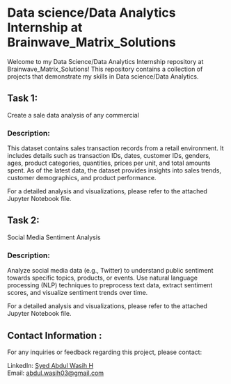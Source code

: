 # Data science/Data Analytics Internship at Brainwave_Matrix_Solutions

Welcome to my Data Science/Data Analytics Internship repository at Brainwave_Matrix_Solutions! This repository contains a collection of projects that demonstrate my skills in Data science/Data Analytics.

## Task 1:
Create a sale data analysis of any commercial

### Description:

This dataset contains sales transaction records from a retail environment. It includes details such as transaction IDs, dates, customer IDs, genders, ages, product categories, quantities, prices per unit, and total amounts spent. As of the latest data, the dataset provides insights into sales trends, customer demographics, and product performance.

For a detailed analysis and visualizations, please refer to the attached Jupyter Notebook file.

## Task 2:

Social Media Sentiment Analysis

### Description:

Analyze social media data (e.g., Twitter) to understand public sentiment towards specific topics, products, or events. Use natural language processing (NLP) techniques to preprocess text data, extract sentiment scores, and visualize sentiment trends over time.

For a detailed analysis and visualizations, please refer to the attached Jupyter Notebook file.


## Contact Information :

For any inquiries or feedback regarding this project, please contact:

LinkedIn: <a href="https://www.linkedin.com/in/syed-abdul-wasih/">Syed Abdul Wasih H</a><br>
Email: abdul.wasih03@gmail.com
